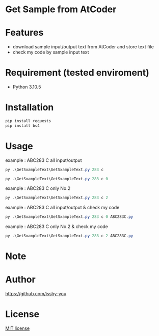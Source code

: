 # Get Sample from AtCoder

# Features

* download sample input/output text from AtCoder and store text file
* check my code by sample input text
# Requirement (tested enviroment)

* Python 3.10.5
# Installation

```PowerShell
pip install requests
pip install bs4
```

# Usage

example : ABC283 C all input/output 
```PowerShell
py .\GetSxampleText\GetSxampleText.py 283 c
```
```PowerShell
py .\GetSxampleText\GetSxampleText.py 283 c 0
```

example : ABC283 C only No.2
```PowerShell
py .\GetSxampleText\GetSxampleText.py 283 c 2
```

example : ABC283 C all input/output & check my code
```PowerShell
py .\GetSxampleText\GetSxampleText.py 283 c 0 ABC283C.py
```

example : ABC283 C only No.2 & check my code
```PowerShell
py .\GetSxampleText\GetSxampleText.py 283 c 2 ABC283C.py
```

# Note


# Author

https://github.com/isshy-you
# License

[MIT license](https://en.wikipedia.org/wiki/MIT_License)
